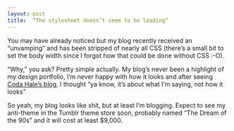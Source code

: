 ```yaml
---
layout: post
title:  “The stylesheet doesn’t seem to be loading”
---
```


You may have already noticed but my blog recently received an “unvamping” and has been stripped of nearly all CSS (there’s a small bit to set the body width since I forgot how that could be done without CSS :-O).

“Why,” you ask? Pretty simple actually. My blog’s never been a highlight of my design portfolio, I’m never happy with how it looks and after seeing [Coda Hale’s blog](http://codahale.com/), I thought “ya know, it’s about what I’m saying, not how it looks”

So yeah, my blog looks like shit, but at least I’m blogging. Expect to see my anti-theme in the Tumblr theme store soon, probably named “The Dream of the 90s” and it will cost at least $9,000.
